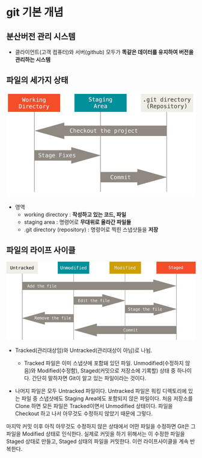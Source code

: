 # git 기본 개념

## 분산버전 관리 시스템
- 클라이언트(고객 컴퓨터)와 서버(github) 모두가 **똑같은 데이터를 유지하여 버전을 관리하는 시스템**

## 파일의 세가지 상태
![areas](../assets/areas.png)

- 영역
    - working directory : **작성하고 있는 코드, 파일**
    - staging area : 명령어로 **무대위로 올라간 파일들** 
    - .git directory (repository) : 명령어로 찍힌 스냅샷들을 **저장**

 
 ## 파일의 라이프 사이클

 ![lifecycle](../assets/lifecycle.png)

 - Tracked(관리대상임)와 Untracked(관리대상이 아님)로 나뉨. 
 
    - Tracked 파일은 이미 스냅샷에 포함돼 있던 파일. Unmodified(수정하지 않음)와 Modified(수정함), Staged(커밋으로 저장소에 기록할) 상태 중 하나이다. 간단히 말하자면 Git이 알고 있는 파일이라는 것이다.

- 나머지 파일은 모두 Untracked 파일이다. Untracked 파일은 워킹 디렉토리에 있는 파일 중 스냅샷에도 Staging Area에도 포함되지 않은 파일이다. 처음 저장소를 Clone 하면 모든 파일은 Tracked이면서 Unmodified 상태이다. 파일을 Checkout 하고 나서 아무것도 수정하지 않았기 때문에 그렇다.

마지막 커밋 이후 아직 아무것도 수정하지 않은 상태에서 어떤 파일을 수정하면 Git은 그 파일을 Modified 상태로 인식한다. 실제로 커밋을 하기 위해서는 이 수정한 파일을 Staged 상태로 만들고, Staged 상태의 파일을 커밋한다. 이런 라이프사이클을 계속 반복한다.